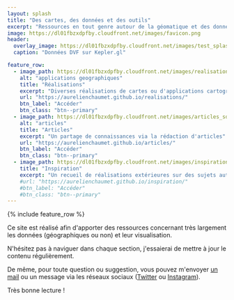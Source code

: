 ```yaml
---
layout: splash
title: "Des cartes, des données et des outils"
excerpt: "Ressources en tout genre autour de la géomatique et des données"
image: https://dl01fbzxdpfby.cloudfront.net/images/favicon.png
header:
  overlay_image: https://dl01fbzxdpfby.cloudfront.net/images/test_splash.png
  caption: "Données DVF sur Kepler.gl"

feature_row:
  - image_path: https://dl01fbzxdpfby.cloudfront.net/images/realisations_puzzle_sd.png
    alt: "applications geographiques"
    title: "Réalisations"
    excerpt: "Diverses réalisations de cartes ou d'applications cartographiques web"
    url: "https://aurelienchaumet.github.io/realisations/"
    btn_label: "Accéder"
    btn_class: "btn--primary"
  - image_path: https://dl01fbzxdpfby.cloudfront.net/images/articles_sd.png
    alt: "articles"
    title: "Articles"
    excerpt: "Un partage de connaissances via la rédaction d'articles"
    url: "https://aurelienchaumet.github.io/articles/"
    btn_label: "Accéder"
    btn_class: "btn--primary"
  - image_path: https://dl01fbzxdpfby.cloudfront.net/images/inspiration_sd.png
    title: "Inspiration"
    excerpt: "Un recueil de réalisations extérieures sur des sujets autour de la cartographie, des données et de visualisations diverses et variées"
    #url: "https://aurelienchaumet.github.io/inspiration/"
    #btn_label: "Accéder"
    #btn_class: "btn--primary"
---
```


{% include feature_row %}

Ce site est réalisé afin d'apporter des ressources concernant très largement les données (géographiques ou non) et leur visualisation.

N'hésitez pas à naviguer dans chaque section, j'essaierai de mettre à jour le contenu régulièrement.

De même, pour toute question ou suggestion, vous pouvez m'envoyer [un mail](mailto:aurelienchaumet17@gmail.com) ou un message via les réseaux sociaux ([Twitter](https://twitter.com/aurelienchaumet) ou [Instagram](https://instagram.com/aurelienchaumet)).

Très bonne lecture !

